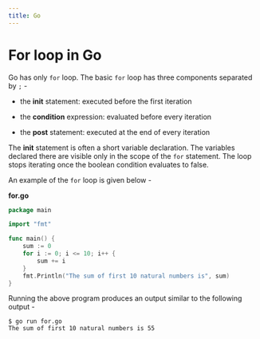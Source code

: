 ```yaml
---
title: Go
---
```


# For loop in Go
Go has only `for` loop. The basic `for` loop has three components separated by `;` -

  * the **init** statement: executed before the first iteration

  * the **condition** expression: evaluated before every iteration

  * the **post** statement: executed at the end of every iteration

The **init** statement is often a short variable declaration. The variables declared there are visible only in the scope of the `for` statement. The loop stops iterating once the boolean condition evaluates to false.

An example of the `for` loop is given below -

**for.go**

```go
package main

import "fmt"

func main() {
	sum := 0
	for i := 0; i <= 10; i++ {
		sum += i
	}
	fmt.Println("The sum of first 10 natural numbers is", sum)
}

```
Running the above program produces an output similar to the following output -
```    
$ go run for.go
The sum of first 10 natural numbers is 55
```
